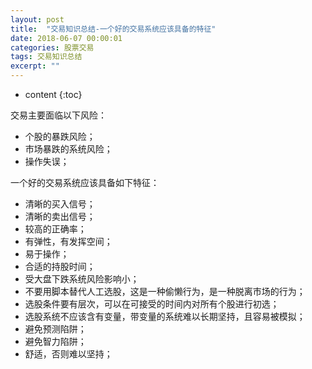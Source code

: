 ```yaml
---
layout: post
title:  "交易知识总结-一个好的交易系统应该具备的特征"
date: 2018-06-07 00:00:01
categories: 股票交易
tags: 交易知识总结
excerpt: ""
---
```


* content
{:toc}


交易主要面临以下风险：
* 个股的暴跌风险；
* 市场暴跌的系统风险；
* 操作失误；


一个好的交易系统应该具备如下特征：
* 清晰的买入信号；
* 清晰的卖出信号；
* 较高的正确率；
* 有弹性，有发挥空间；
* 易于操作；
* 合适的持股时间；
* 受大盘下跌系统风险影响小；
* 不要用脚本替代人工选股，这是一种偷懒行为，是一种脱离市场的行为；
* 选股条件要有层次，可以在可接受的时间内对所有个股进行初选；
* 选股系统不应该含有变量，带变量的系统难以长期坚持，且容易被模拟；
* 避免预测陷阱；
* 避免智力陷阱；
* 舒适，否则难以坚持；

